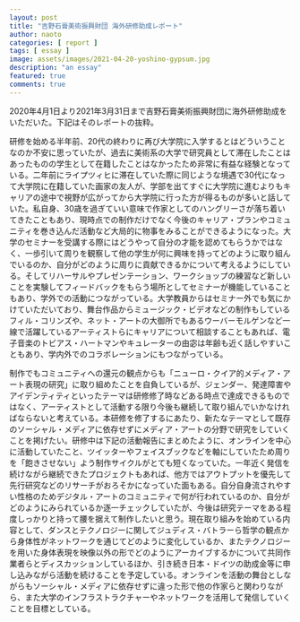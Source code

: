```yaml
---
layout: post
title: "吉野石膏美術振興財団 海外研修助成レポート"
author: naoto
categories: [ report ]
tags: [ essay ]
image: assets/images/2021-04-20-yoshino-gypsum.jpg
description: "an essay"
featured: true
comments: true
---
```


2020年4月1日より2021年3月31日まで吉野石膏美術振興財団に海外研修助成をいただいた。下記はそのレポートの抜粋。

研修を始める半年前、20代の終わりに再び大学院に入学するとはどういうことなのか不安に思っていたが、過去に美術系の大学で研究員として滞在したことはあったものの学生として在籍したことはなかったため非常に有益な経験となっている。二年前にライプツィヒに滞在していた際に同じような境遇で30代になって大学院に在籍していた画家の友人が、学部を出てすぐに大学院に進むよりもキャリアの途中で視野が広がってから大学院に行った方が得るものが多いと話していた。私自身、30歳を過ぎていい意味で作家としてのハングリーさが落ち着いてきたこともあり、現時点での制作だけでなく今後のキャリア・プランやコミュニティを巻き込んだ活動など大局的に物事をみることができるようになった。大学のセミナーを受講する際にはどうやって自分の才能を認めてもらうかではなく、一歩引いて周りを観察して他の学生が何に興味を持ってどのように取り組んでいるのか、自分がどのように周りに貢献できるかについて考えるようにしている。そしてリハーサルやプレゼンテーション、ワークショップの練習など新しいことを実験してフィードバックをもらう場所としてセミナーが機能していることもあり、学外での活動につながっている。大学教員からはセミナー外でも気にかけていただいており、舞台作品からミュージック・ビデオなどの制作もしているフィル・コリンズや、ネット・アートの大御所でもあるウーバーモルゲンなど一線で活躍しているアーティストらにキャリアについて相談することもあれば、電子音楽のトビアス・ハートマンやキュレーターの由宓は年齢も近く話しやすいこともあり、学内外でのコラボレーションにもつながっている。

制作でもコミュニティへの還元の観点からも「ニューロ・クイア的メディア・アート表現の研究」に取り組めたことを自負しているが、ジェンダー、発達障害やアイデンティティといったテーマは研修修了時などある時点で達成できるものではなく、アーティストとして活動する限り今後も継続して取り組んでいかなければならないと考えている。本研修を修了するにあたり、新たなテーマとして既存のソーシャル・メディアに依存せずにメディア・アートの分野で研究をしていくことを掲げたい。研修中は下記の活動報告にまとめたように、オンラインを中心に活動していたこと、ツイッターやフェイスブックなどを軸にしていたため周りを「飽きさせない」よう制作サイクルがとても短くなっていた。一年近く発信を続けながら継続できたプロジェクトもあれば、他方ではアウトプットを優先して先行研究などのリサーチがおろそかになっていた面もある。自分自身流されやすい性格のためデジタル・アートのコミュニティで何が行われているのか、自分がどのようにみられているか逐一チェックしていたが、今後は研究テーマをある程度しっかりと持って腰を据えて制作したいと思う。現在取り組みを始めている内容として、ダンスとテクノロジーに関してジュディス・バトラーら哲学の観点から身体性がネットワークを通じてどのように変化しているか、またテクノロジーを用いた身体表現を映像以外の形でどのようにアーカイブするかについて共同作業者らとディスカッションしているほか、引き続き日本・ドイツの助成金等に申し込みながら活動を続けることを予定している。オンラインを活動の舞台としながらもソーシャル・メディアに依存せずに違った形で他の作家らと関わりながら、また大学のインフラストラクチャーやネットワークを活用して発信していくことを目標としている。

